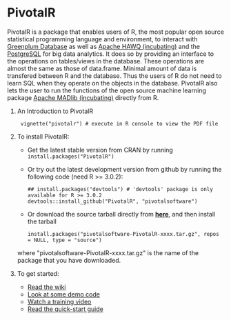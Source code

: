 PivotalR
=======

PivotalR is a package that enables users of R, the most popular open source statistical programming language
and environment, to interact with [Greenplum Database](http://www.greenplum.org)
as well as [Apache HAWQ (incubating)](http://hawq.incubator.apache.org/)
and the [PostgreSQL](http://www.postgresql.org/) for big data
analytics. It does so by providing an interface to the operations on tables/views in the database. These
operations are almost the same as those of data.frame. Minimal amount of data is transfered between R and
the database. Thus the users of R do not need to learn SQL when they
operate on the objects in the database. PivotalR also lets the user to run the functions of the open source
machine
learning package [Apache MADlib (incubating)](http://madlib.incubator.apache.org/) directly from R.

1. An Introduction to PivotalR

        vignette("pivotalr") # execute in R console to view the PDF file
2. To install PivotalR:
    * Get the latest stable version from CRAN by running `install.packages("PivotalR")`
    * Or try out the latest development version from github by running the following code (need R >= 3.0.2):

        ```
        ## install.packages("devtools") # 'devtools' package is only available for R >= 3.0.2
        devtools::install_github("PivotalR", "pivotalsoftware")
        ```
    * Or download the source tarball directly from [**here**](https://github.com/pivotalsoftware/PivotalR/tarball/master), and then install the tarball

        ```
        install.packages("pivotalsoftware-PivotalR-xxxx.tar.gz", repos = NULL, type = "source")
        ```
    where "pivotalsoftware-PivotalR-xxxx.tar.gz" is the name of the package that you have downloaded.
3. To get started:
    * [Read the wiki](https://github.com/pivotalsoftware/PivotalR/wiki)
    * [Look at some demo code](https://github.com/pivotalsoftware/PivotalR/wiki/Example)
    * [Watch a training video](https://www.youtube.com/watch?v=6cmyRCMY6j0)
    * [Read the quick-start guide](https://github.com/wjjung317/gp-r/blob/master/docs/PivotalR-quick-start%20v2.pdf)
